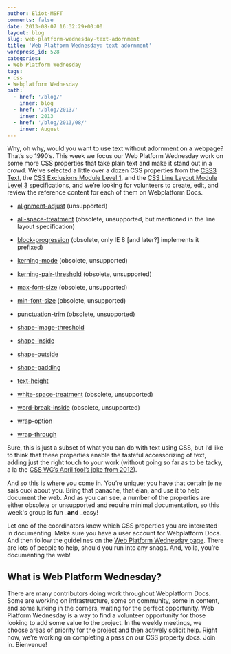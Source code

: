 ```yaml
---
author: Eliot-MSFT
comments: false
date: 2013-08-07 16:32:29+00:00
layout: blog
slug: web-platform-wednesday-text-adornment
title: 'Web Platform Wednesday: text adornment'
wordpress_id: 528
categories:
- Web Platform Wednesday
tags:
- css
- Webplatform Wednesday
path:
  - href: '/blog/'
    inner: blog
  - href: '/blog/2013/'
    inner: 2013
  - href: '/blog/2013/08/'
    inner: August
---
```


Why, oh why, would you want to use text without adornment on a webpage? That’s so 1990’s. This week we focus our Web Platform Wednesday work on some more CSS properties that take plain text and make it stand out in a crowd. We’ve selected a little over a dozen CSS properties from the [CSS3 Text](http://www.w3.org/TR/2003/CR-css3-text-20030514/), the [CSS Exclusions Module Level 1](http://dev.w3.org/csswg/css-exclusions/), and the [CSS Line Layout Module Level 3](http://dev.w3.org/csswg/css-inline/) specifications, and we’re looking for volunteers to create, edit, and review the reference content for each of them on Webplatform Docs.




  * [alignment-adjust](http://docs.webplatform.org/wiki/css/properties/alignment-adjust) (unsupported)


  * [all-space-treatment](http://docs.webplatform.org/wiki/css/properties/all-space-treatment) (obsolete, unsupported, but mentioned in the line layout specification)


  * [block-progression](http://docs.webplatform.org/wiki/css/properties/block-progression) (obsolete, only IE 8 [and later?] implements it prefixed)


  * [kerning-mode](http://docs.webplatform.org/wiki/css/properties/kerning-mode) (obsolete, unsupported)


  * [kerning-pair-threshold](http://docs.webplatform.org/wiki/css/properties/kerning-pair-threshold) (obsolete, unsupported)


  * [max-font-size](http://docs.webplatform.org/wiki/css/properties/max-font-size) (obsolete, unsupported)


  * [min-font-size](http://docs.webplatform.org/wiki/css/properties/min-font-size) (obsolete, unsupported)


  * [punctuation-trim](http://docs.webplatform.org/wiki/css/properties/punctuation-trim) (obsolete, unsupported)


  * [shape-image-threshold](http://docs.webplatform.org/wiki/css/properties/shape-image-threshold)


  * [shape-inside](http://docs.webplatform.org/wiki/css/properties/shape-inside)


  * [shape-outside](http://docs.webplatform.org/wiki/css/properties/shape-outside)


  * [shape-padding](http://docs.webplatform.org/wiki/css/properties/shape-padding)


  * [text-height](http://docs.webplatform.org/wiki/Special:FormEdit/CSS_Property/css/properties/text-height)


  * [white-space-treatment](http://docs.webplatform.org/wiki/css/properties/white-space-treatment) (obsolete, unsupported)


  * [word-break-inside](http://docs.webplatform.org/wiki/css/properties/word-break-inside) (obsolete, unsupported)


  * [wrap-option](http://docs.webplatform.org/wiki/css/properties/wrap-option)


  * [wrap-through](http://docs.webplatform.org/wiki/css/properties/wrap-through)


Sure, this is just a subset of what you can do with text using CSS, but I’d like to think that these properties enable the tasteful accessorizing of text, adding just the right touch to your work (without going so far as to be tacky, a la the [CSS WG’s April fool’s joke from 2012](http://lists.w3.org/Archives/Public/www-archive/2012Apr/att-0000/css3-images)).

And so this is where you come in. You’re unique; you have that certain je ne sais quoi about you. Bring that panache, that élan, and use it to help document the web. And as you can see, a number of the properties are either obsolete or unsupported and require minimal documentation, so this week's group is fun _**and** _easy!

Let one of the coordinators know which CSS properties you are interested in documenting. Make sure you have a user account for Webplatform Docs. And then follow the guidelines on the [Web Platform Wednesday page](http://docs.webplatform.org/wiki/Meta:web_platform_wednesday#Tasks). There are lots of people to help, should you run into any snags. And, voila, you’re documenting the web!


## What is Web Platform Wednesday?


There are many contributors doing work throughout Webplatform Docs. Some are working on infrastructure, some on community, some in content, and some lurking in the corners, waiting for the perfect opportunity. Web Platform Wednesday is a way to find a volunteer opportunity for those looking to add some value to the project. In the weekly meetings, we choose areas of priority for the project and then actively solicit help. Right now, we’re working on completing a pass on our CSS property docs. Join in. Bienvenue!
